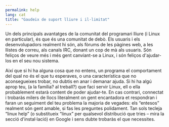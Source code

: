 ```yaml
---
permalink: help
lang: cat
title: "Gaudeix de suport lliure i il·limitat"
---
```


Un dels principals avantatges de la comunitat del programari lliure 
(i Linux en particular), és que és una comunitat de debò. Els usuaris i 
els desenvolupadors realment hi són, als fòrums de les pàgines web, a 
les llistes de correu, als canals IRC, donant un cop de mà als usuaris. 
Són feliços de veure més i més gent canviant-se a Linux, i són feliços 
d'ajudar-los en el seu nou sistema.

Així que si hi ha alguna cosa que no entens, un programa el 
comportament del qual no és el que tu esperaves, o una característica 
que no aconsegueixes trobar, no dubtis en anar i demanar ajuda. Si hi ha 
algú aprop teu, (a la família? al treball?) que faci servir Linux, ell o 
ella probablement estarà content de poder ajudar-te. En cas contrari, 
connectat i trobaràs milers de llocs literalment on gent encantadora et 
respondran i faran un seguiment del teu problema la majoria de vegades: 
els “entesos” realment són gent amable, si fas les preguntes polidament. 
Tan sols tecleja “linux help” (o substitueix “linux” per qualsevol 
distribució que tries – mira la secció d'instal·lació) en Google i sens 
dubte trobaràs el que necessites.




